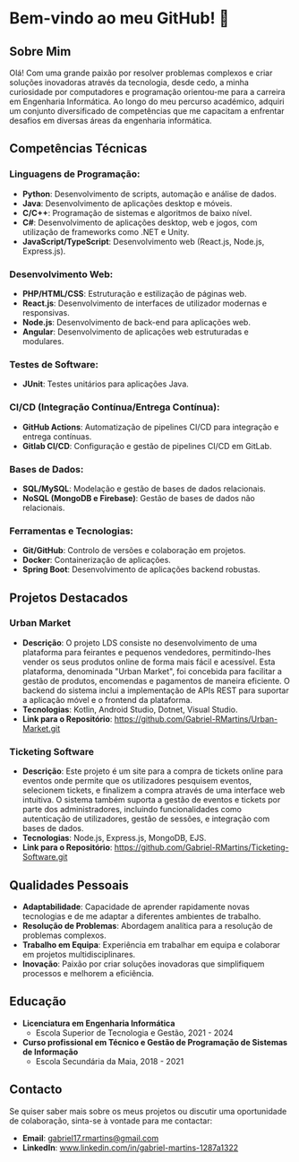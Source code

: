# Bem-vindo ao meu GitHub! 👋

## Sobre Mim

Olá! Com uma grande paixão por resolver problemas complexos e criar soluções inovadoras através da tecnologia, desde cedo, a minha curiosidade por computadores e programação orientou-me para a carreira em Engenharia Informática. Ao longo do meu percurso académico, adquiri um conjunto diversificado de competências que me capacitam a enfrentar desafios em diversas áreas da engenharia informática.

## Competências Técnicas

### Linguagens de Programação:
- **Python**: Desenvolvimento de scripts, automação e análise de dados.
- **Java**: Desenvolvimento de aplicações desktop e móveis.
- **C/C++**: Programação de sistemas e algoritmos de baixo nível.
- **C#**: Desenvolvimento de aplicações desktop, web e jogos, com utilização de frameworks como .NET e Unity.
- **JavaScript/TypeScript**: Desenvolvimento web (React.js, Node.js, Express.js).

### Desenvolvimento Web:
- **PHP/HTML/CSS**: Estruturação e estilização de páginas web.
- **React.js**: Desenvolvimento de interfaces de utilizador modernas e responsivas.
- **Node.js**: Desenvolvimento de back-end para aplicações web.
- **Angular**: Desenvolvimento de aplicações web estruturadas e modulares.

### Testes de Software:
 - **JUnit**: Testes unitários para aplicações Java.

### CI/CD (Integração Contínua/Entrega Contínua):
 - **GitHub Actions**: Automatização de pipelines CI/CD para integração e entrega contínuas.
 - **Gitlab CI/CD**: Configuração e gestão de pipelines CI/CD em GitLab.

### Bases de Dados:
- **SQL/MySQL**: Modelação e gestão de bases de dados relacionais.
- **NoSQL (MongoDB e Firebase)**: Gestão de bases de dados não relacionais.

### Ferramentas e Tecnologias:
- **Git/GitHub**: Controlo de versões e colaboração em projetos.
- **Docker**: Containerização de aplicações.
- **Spring Boot**: Desenvolvimento de aplicações backend robustas.

## Projetos Destacados

### Urban Market
- **Descrição**: O projeto LDS consiste no desenvolvimento de uma plataforma para feirantes e pequenos vendedores, permitindo-lhes vender os seus produtos online de forma mais fácil e acessível. Esta plataforma, denominada "Urban Market", foi concebida para facilitar a gestão de produtos, encomendas e pagamentos de maneira eficiente. O backend do sistema inclui a implementação de APIs REST para suportar a aplicação móvel e o frontend da plataforma.  
- **Tecnologias**: Kotlin, Android Studio, Dotnet, Visual Studio.
- **Link para o Repositório**: https://github.com/Gabriel-RMartins/Urban-Market.git

### Ticketing Software
- **Descrição**: Este projeto é um site para a compra de tickets online para eventos onde permite que os utilizadores pesquisem eventos, selecionem tickets, e finalizem a compra através de uma interface web intuitiva. O sistema também suporta a gestão de eventos e tickets por parte dos administradores, incluindo funcionalidades como autenticação de utilizadores, gestão de sessões, e integração com bases de dados.
- **Tecnologias**: Node.js, Express.js, MongoDB, EJS.
- **Link para o Repositório**: https://github.com/Gabriel-RMartins/Ticketing-Software.git

## Qualidades Pessoais

- **Adaptabilidade**: Capacidade de aprender rapidamente novas tecnologias e de me adaptar a diferentes ambientes de trabalho.
- **Resolução de Problemas**: Abordagem analítica para a resolução de problemas complexos.
- **Trabalho em Equipa**: Experiência em trabalhar em equipa e colaborar em projetos multidisciplinares.
- **Inovação**: Paixão por criar soluções inovadoras que simplifiquem processos e melhorem a eficiência.

## Educação

- **Licenciatura em Engenharia Informática**  
  - Escola Superior de Tecnologia e Gestão, 2021 - 2024
- **Curso profissional em Técnico e Gestão de Programação de Sistemas de Informação**
  - Escola Secundária da Maia, 2018 - 2021

## Contacto

Se quiser saber mais sobre os meus projetos ou discutir uma oportunidade de colaboração, sinta-se à vontade para me contactar:

- **Email**: gabriel17.rmartins@gmail.com
- **LinkedIn**: www.linkedin.com/in/gabriel-martins-1287a1322
